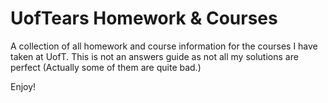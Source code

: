 # UofTears Homework & Courses
A collection of all homework and course information for the courses I have taken at UofT. This is not an answers guide as not all my solutions are perfect (Actually some of them are quite bad.)

Enjoy!
